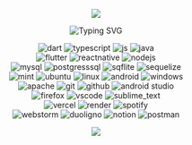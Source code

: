 <p align="center">
  <img src="https://capsule-render.vercel.app/api?type=pixel&color=0:423da,7100:008080&fontColor=dedede&height=160&section=header&text=Tongasoa👋&fontSize=20&animation=fadeIn" />
</p>

<p align="center">
  <img src="https://readme-typing-svg.demolab.com?font=Press+Start+2P&size=16&pause=1000&color=066DBD&center=true&vCenter=true&random=false&width=760&height=30&lines=Software+engineer+student+and+mobile+dev" alt="Typing SVG" />
</p>

<!-- Programming Languages -->
<div align="center">
  <img src="https://img.shields.io/badge/dart-%230175C2.svg?style=pixel-art&logo=dart&logoColor=white" alt="dart"/>
  <img src="https://img.shields.io/badge/typescript-%23007ACC.svg?style=pixel-art&logo=typescript&logoColor=white" alt="typescript" />
  <img src="https://img.shields.io/badge/javascript-%23323330.svg?style=pixel-art&logo=javascript&logoColor=%23F7DF1E" alt="js"/>
  <img src="https://img.shields.io/badge/java-%23ED8B00.svg?style=pixel-art&logo=openjdk&logoColor=white" alt="java"/>
</div>

<!-- Frameworks -->
<div align="center">
  <img src="https://img.shields.io/badge/Flutter-%2302569B.svg?style=pixel-art&logo=Flutter&logoColor=white" alt="flutter" />
  <img src="https://img.shields.io/badge/react_native-%2320232a.svg?style=pixel-art&logo=react&logoColor=%2361DAFB" alt="reactnative" />
  <img src="https://img.shields.io/badge/node.js-6DA55F?style=pixel-art&logo=node.js&logoColor=white" alt="nodejs" />
</div>

<!-- Databases -->
<div align="center">
  <img src="https://img.shields.io/badge/MySQL-005C84?style=pixel-art&logo=mysql&logoColor=white" alt="mysql"/>
  <img src="https://img.shields.io/badge/postgres-%23316192.svg?style=pixel-art&logo=postgresql&logoColor=white" alt="postgresssql"/>
  <img src="https://img.shields.io/badge/sqlite-%2307405e.svg?style=pixel-art&logo=sqlite&logoColor=white" alt="sqflite"/>
  <img src="https://img.shields.io/badge/Sequelize-52B0E7?style=pixel-art&logo=Sequelize&logoColor=white" alt="sequelize" />
</div>

<!-- Operating Systems -->
<div align="center">
  <img src="https://img.shields.io/badge/Linux%20Mint-87CF3E?style=pixel-art&logo=Linux%20Mint&logoColor=white" alt="mint" />
  <img src="https://img.shields.io/badge/Ubuntu-E95420?style=pixel-art&logo=ubuntu&logoColor=white" alt="ubuntu"/>
  <img src="https://img.shields.io/badge/Linux-FCC624?style=pixel-art&logo=linux&logoColor=black" alt="linux" />
  <img src="https://img.shields.io/badge/Android-3DDC84?style=pixel-art&logo=android&logoColor=white" alt="android" />
  <img src="https://img.shields.io/badge/Windows-0078D6?style=pixel-art&logo=windows&logoColor=white" alt="windows" />
</div>

<!-- Tools & Technologies -->
<div align="center">
  <img src="https://img.shields.io/badge/apache-%23D42029.svg?style=pixel-art&logo=apache&logoColor=white" alt="apache" />
  <img src="https://img.shields.io/badge/git-%23F05033.svg?style=pixel-art&logo=git&logoColor=white" alt="git" />
  <img src="https://img.shields.io/badge/github-%23121011.svg?style=pixel-art&logo=github&logoColor=white" alt="github"/>
  <img src="https://img.shields.io/badge/android%20studio-346ac1?style=pixel-art&logo=android%20studio&logoColor=white" alt="android studio" />
</div>

<div align="center">
  <img src="https://img.shields.io/badge/Firefox-FF7139?style=pixel-art&logo=Firefox-Browser&logoColor=white" alt="firefox" />
  <img src="https://img.shields.io/badge/Visual%20Studio-5C2D91.svg?style=pixel-art&logo=visual-studio&logoColor=white" alt="vscode"/>
  <img src="https://img.shields.io/badge/sublime_text-%23575757.svg?style=pixel-art&logo=sublime-text&logoColor=important" alt="sublime_text"/>
</div>

<div align="center">
  <img src="https://img.shields.io/badge/vercel-%23000000.svg?style=pixel-art&logo=vercel&logoColor=white" alt="vercel"/>
  <img src="https://img.shields.io/badge/Render-%46E3B7.svg?style=pixel-art&logo=render&logoColor=white" alt="render"/>
  <img src="https://img.shields.io/badge/Spotify-1ED760?style=pixel-art&logo=spotify&logoColor=white" alt="spotify"/>
</div>

<div align="center">
  <img src="https://img.shields.io/badge/webstorm-143?style=pixel-art&logo=webstorm&logoColor=white&color=black" alt="webstorm" />
  <img src="https://img.shields.io/badge/Duolingo-%234DC730.svg?style=pixel-art&logo=Duolingo&logoColor=white" alt="duoligno" />
  <img src="https://img.shields.io/badge/Notion-%23000000.svg?style=pixel-art&logo=notion&logoColor=white" alt="notion" />
  <img src="https://img.shields.io/badge/Postman-FF6C37?style=pixel-art&logo=postman&logoColor=white" alt="postman" />
</div>

<p align="center">
  <img src="https://github-readme-streak-stats.herokuapp.com/?user=Tiavina22&theme=dark&hide_border=false&background=0D1117&stroke=4C8EDA&ring=4C8EDA&currStreakNum=FFFFFF&sideNums=4C8EDA&currStreakLabel=FFFFFF&sideLabels=FFFFFF&dates=4C8EDA&border=4C8EDA"/>
</p>
